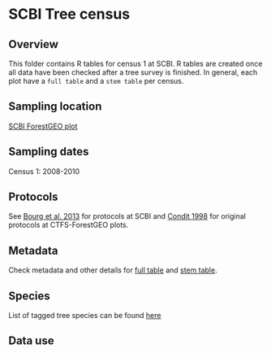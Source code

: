 # SCBI Tree census

## Overview 
This folder contains R tables for census 1 at SCBI. R tables are created once all data have been checked after a tree survey is finished. In general, each plot have a `full table` and a `stem table` per census.

## Sampling location
[SCBI ForestGEO plot](https://forestgeo.si.edu/sites/north-america/smithsonian-conservation-biology-institute)

## Sampling dates
Census 1: 2008-2010

## Protocols

See [Bourg et al. 2013](http://onlinelibrary.wiley.com/doi/10.1890/13-0010.1/full) for protocols at SCBI and [Condit 1998](https://books.google.com/books?id=MgNJCAAAQBAJ&pg=PT13&lpg=PT13&dq=condit+ctfs+book&source=bl&ots=4tBk2TwRxN&sig=X7CEJVmFXH0F6_TB06S09gd3J7U&hl=en&sa=X&ved=2ahUKEwiZ0Mv9z6TeAhUGneAKHQbRAJoQ6AEwBnoECAkQAQ#v=onepage&q=condit%20ctfs%20book&f=false) for original protocols at CTFS-ForestGEO plots.

## Metadata

Check metadata and other details for [full table](https://github.com/SCBI-ForestGEO/SCBI-ForestGEO-Data/blob/master/tree_core_census/metadata/CTFS_R_FORMATTED_DATA_TABLES_Full.pdf) and [stem table](https://github.com/SCBI-ForestGEO/SCBI-ForestGEO-Data/blob/master/tree_core_census/metadata/CTFS_R_FORMATTED_DATA_TABLES_Stem.pdf).

## Species

List of tagged tree species can be found [here](https://github.com/SCBI-ForestGEO/SCBI-ForestGEO-Data/tree/master/species_lists/Tree%20ecology)

## Data use

Data for Census 1 at SCBI is public in Bourg et al. 2013. However, the offical master version for all censusses at ForesgtGEO sites resides in the [CTFS-ForestGEO Portal](http://ctfs.si.edu/datarequest/index.php/main). If you plan to publish work using this data please fill the request form for SCBI tree data [here](http://ctfs.si.edu/datarequest/index.php/request/form/9).



## Contributors
| name | GitHub ID| position* | role |
| -----| ---- | ---- |---- |
| Kristina Anderson-Teixeira | teixeirak | staff scientist, SCBI & STRI | PI overseeing project since 2014 |
| Erika Gonzalez-Akre | gonzalezeb | lab manager, SCBI | botanist, data curation, overseeing data collection since 2013 |
| Valentine Herrmann | ValentineHerr | research assistant, SCBI | data analyses since 2014 |
| William McShea|  | staff scientist, SCBI | Plot PI overseeing project since 2008 | 
| Norm Bourg|  | research associate, SCBI | Plot PI, led census 1 in 2008 | 


*refers to position at time of census

[List does not yet include field and lab assistants/interns/volunteers who helped collect data for censuses 1 and 2]

## Funding 
- ForestGEO 

